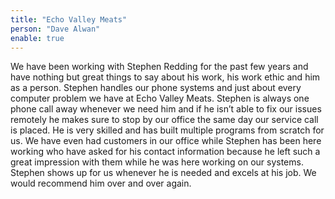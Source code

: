 ```yaml
---
title: "Echo Valley Meats"
person: "Dave Alwan"
enable: true
---
```

We have been working with Stephen Redding for the past few years and have nothing but great things to say about his work, his work ethic and him as a person. Stephen handles our phone systems and just about every computer problem we have at Echo Valley Meats. Stephen is always one phone call away whenever we need him and if he isn’t able to fix our issues remotely he makes sure to stop by our office the same day our service call is placed. He is very skilled and has built multiple programs from scratch for us. We have even had customers in our office while Stephen has been here working who have asked for his contact information because he left such a great impression with them while he was here working on our systems. Stephen shows up for us whenever he is needed and excels at his job. We would recommend him over and over again.